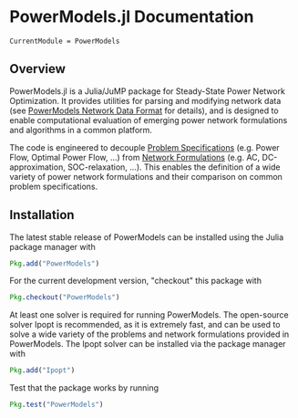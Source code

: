 # PowerModels.jl Documentation

```@meta
CurrentModule = PowerModels
```

## Overview

PowerModels.jl is a Julia/JuMP package for Steady-State Power Network Optimization. It provides utilities for parsing and modifying network data (see [PowerModels Network Data Format](@ref) for details), and is designed to enable computational evaluation of emerging power network formulations and algorithms in a common platform.

The code is engineered to decouple [Problem Specifications](@ref) (e.g. Power Flow, Optimal Power Flow, ...) from [Network Formulations](@ref) (e.g. AC, DC-approximation, SOC-relaxation, ...). This enables the definition of a wide variety of power network formulations and their comparison on common problem specifications.

## Installation

The latest stable release of PowerModels can be installed using the Julia package manager with

```julia
Pkg.add("PowerModels")
```

For the current development version, "checkout" this package with

```julia
Pkg.checkout("PowerModels")
```

At least one solver is required for running PowerModels.  The open-source solver Ipopt is recommended, as it is extremely fast, and can be used to solve a wide variety of the problems and network formulations provided in PowerModels.  The Ipopt solver can be installed via the package manager with

```julia
Pkg.add("Ipopt")
```

Test that the package works by running

```julia
Pkg.test("PowerModels")
```

